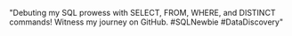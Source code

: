"Debuting my SQL prowess with SELECT, FROM, WHERE, and DISTINCT commands! Witness my journey on GitHub. #SQLNewbie #DataDiscovery"

